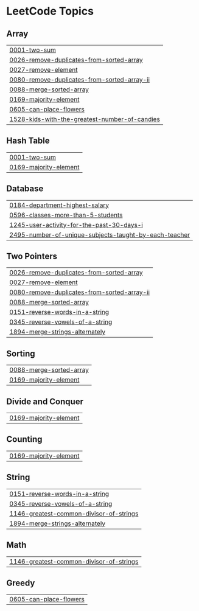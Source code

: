 <!---LeetCode Topics Start-->
# LeetCode Topics
## Array
|  |
| ------- |
| [0001-two-sum](https://github.com/achintyashukla/leetcode/tree/master/0001-two-sum) |
| [0026-remove-duplicates-from-sorted-array](https://github.com/achintyashukla/leetcode/tree/master/0026-remove-duplicates-from-sorted-array) |
| [0027-remove-element](https://github.com/achintyashukla/leetcode/tree/master/0027-remove-element) |
| [0080-remove-duplicates-from-sorted-array-ii](https://github.com/achintyashukla/leetcode/tree/master/0080-remove-duplicates-from-sorted-array-ii) |
| [0088-merge-sorted-array](https://github.com/achintyashukla/leetcode/tree/master/0088-merge-sorted-array) |
| [0169-majority-element](https://github.com/achintyashukla/leetcode/tree/master/0169-majority-element) |
| [0605-can-place-flowers](https://github.com/achintyashukla/leetcode/tree/master/0605-can-place-flowers) |
| [1528-kids-with-the-greatest-number-of-candies](https://github.com/achintyashukla/leetcode/tree/master/1528-kids-with-the-greatest-number-of-candies) |
## Hash Table
|  |
| ------- |
| [0001-two-sum](https://github.com/achintyashukla/leetcode/tree/master/0001-two-sum) |
| [0169-majority-element](https://github.com/achintyashukla/leetcode/tree/master/0169-majority-element) |
## Database
|  |
| ------- |
| [0184-department-highest-salary](https://github.com/achintyashukla/leetcode/tree/master/0184-department-highest-salary) |
| [0596-classes-more-than-5-students](https://github.com/achintyashukla/leetcode/tree/master/0596-classes-more-than-5-students) |
| [1245-user-activity-for-the-past-30-days-i](https://github.com/achintyashukla/leetcode/tree/master/1245-user-activity-for-the-past-30-days-i) |
| [2495-number-of-unique-subjects-taught-by-each-teacher](https://github.com/achintyashukla/leetcode/tree/master/2495-number-of-unique-subjects-taught-by-each-teacher) |
## Two Pointers
|  |
| ------- |
| [0026-remove-duplicates-from-sorted-array](https://github.com/achintyashukla/leetcode/tree/master/0026-remove-duplicates-from-sorted-array) |
| [0027-remove-element](https://github.com/achintyashukla/leetcode/tree/master/0027-remove-element) |
| [0080-remove-duplicates-from-sorted-array-ii](https://github.com/achintyashukla/leetcode/tree/master/0080-remove-duplicates-from-sorted-array-ii) |
| [0088-merge-sorted-array](https://github.com/achintyashukla/leetcode/tree/master/0088-merge-sorted-array) |
| [0151-reverse-words-in-a-string](https://github.com/achintyashukla/leetcode/tree/master/0151-reverse-words-in-a-string) |
| [0345-reverse-vowels-of-a-string](https://github.com/achintyashukla/leetcode/tree/master/0345-reverse-vowels-of-a-string) |
| [1894-merge-strings-alternately](https://github.com/achintyashukla/leetcode/tree/master/1894-merge-strings-alternately) |
## Sorting
|  |
| ------- |
| [0088-merge-sorted-array](https://github.com/achintyashukla/leetcode/tree/master/0088-merge-sorted-array) |
| [0169-majority-element](https://github.com/achintyashukla/leetcode/tree/master/0169-majority-element) |
## Divide and Conquer
|  |
| ------- |
| [0169-majority-element](https://github.com/achintyashukla/leetcode/tree/master/0169-majority-element) |
## Counting
|  |
| ------- |
| [0169-majority-element](https://github.com/achintyashukla/leetcode/tree/master/0169-majority-element) |
## String
|  |
| ------- |
| [0151-reverse-words-in-a-string](https://github.com/achintyashukla/leetcode/tree/master/0151-reverse-words-in-a-string) |
| [0345-reverse-vowels-of-a-string](https://github.com/achintyashukla/leetcode/tree/master/0345-reverse-vowels-of-a-string) |
| [1146-greatest-common-divisor-of-strings](https://github.com/achintyashukla/leetcode/tree/master/1146-greatest-common-divisor-of-strings) |
| [1894-merge-strings-alternately](https://github.com/achintyashukla/leetcode/tree/master/1894-merge-strings-alternately) |
## Math
|  |
| ------- |
| [1146-greatest-common-divisor-of-strings](https://github.com/achintyashukla/leetcode/tree/master/1146-greatest-common-divisor-of-strings) |
## Greedy
|  |
| ------- |
| [0605-can-place-flowers](https://github.com/achintyashukla/leetcode/tree/master/0605-can-place-flowers) |
<!---LeetCode Topics End-->
